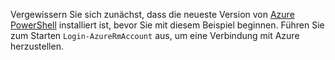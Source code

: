 Vergewissern Sie sich zunächst, dass die neueste Version von [Azure PowerShell](/powershell/azureps-cmdlets-docs) installiert ist, bevor Sie mit diesem Beispiel beginnen. Führen Sie zum Starten `Login-AzureRmAccount` aus, um eine Verbindung mit Azure herzustellen. 

